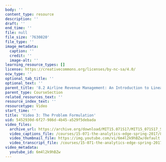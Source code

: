 ```yaml
---
body: ''
content_type: resource
description: ''
draft: ''
end_time: ''
file: null
file_size: '7630820'
file_type: ''
image_metadata:
  caption: ''
  credit: ''
  image-alt: ''
learning_resource_types: []
license: https://creativecommons.org/licenses/by-nc-sa/4.0/
ocw_type: ''
optional_tab_title: ''
optional_text: ''
parent_title: '8.2 Airline Revenue Management: An Introduction to Linear Optimization '
parent_type: CourseSection
related_resources_text: ''
resource_index_text: ''
resourcetype: Video
start_time: ''
title: 'Video 3: The Problem Formulation'
uid: 5452930d-6f27-986d-4b45-a529f5debada
video_files:
  archive_url: https://archive.org/download/MIT15.071S17/MIT15_071S17_Session_8.2.04_300k.mp4
  video_captions_file: /courses/15-071-the-analytics-edge-spring-2017/8e40176c11a158f585fcf1365fdb0270_6m4l2k9hBZw.vtt
  video_thumbnail_file: https://img.youtube.com/vi/6m4l2k9hBZw/default.jpg
  video_transcript_file: /courses/15-071-the-analytics-edge-spring-2017/1e4fa855c0020956e57bcb0ba0ccdcea_6m4l2k9hBZw.pdf
video_metadata:
  youtube_id: 6m4l2k9hBZw
---
```

